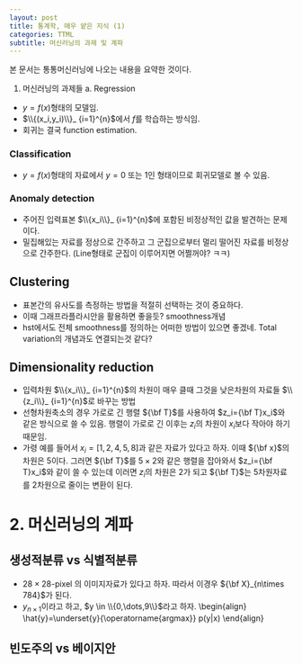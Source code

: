 ```yaml
---
layout: post
title: 통계학, 매우 얕은 지식 (1)
categories: TTML 
subtitle: 머신러닝의 과제 및 계파
---
```


본 문서는 통통머신러닝에 나오는 내용을 요약한 것이다. 

1. 머신러닝의 과제들
a. Regression 
- $y=f(x)$형태의 모델임. 
- $\\{(x_i,y_i)\\}_ {i=1}^{n}$에서 $f$를 학습하는 방식임. 
- 회귀는 결국 function estimation. 

### Classification
- $y=f(x)$형태의 자료에서 $y=0$ 또는 $1$인 형태이므로 회귀모델로 볼 수 있음. 

### Anomaly detection
- 주어진 입력표본 $\\{x_i\\}_ {i=1}^{n}$에 포함된 비정상적인 값을 발견하는 문제이다. 
- 밀집해있는 자료를 정상으로 간주하고 그 군집으로부터 멀리 떨어진 자료를 비정상으로 간주한다. (Line형태로 군집이 이루어지면 어쩔꺼야? ㅋㅋ) 

## Clustering 
- 표본간의 유사도를 측정하는 방법을 적절히 선택하는 것이 중요하다. 
- 이때 그래프라플라시안을 활용하면 좋을듯? smoothness개념 
- hst에서도 전체 smoothness를 정의하는 어떠한 방법이 있으면 좋겠네. Total variation의 개념과도 연결되는것 같다? 

## Dimensionality reduction 
- 입력차원 $\\{x_i\\}_ {i=1}^{n}$의 차원이 매우 클때 그것을 낮은차원의 자료들 $\\{z_i\\}_ {i=1}^{n}$로 바꾸는 방법
- 선형차원축소의 경우 가로로 긴 행렬 ${\bf T}$를 사용하여 $z_i={\bf T}x_i$와 같은 방식으로 쓸 수 있음. 행렬이 가로로 긴 이후는 $z_i$의 차원이 $x_i$보다 작아야 하기 때문임. 
- 가령 예를 들어서 $x_i=[1,2,4,5,8]$과 같은 자료가 있다고 하자. 이때 ${\bf x}$의 차원은 5이다. 그러면 ${\bf T}$를 $5\times 2$와 같은 행렬을 잡아와서 $z_i={\bf T}x_i$와 같이 쓸 수 있는데 이러면 $z_i$의 차원은 2가 되고 ${\bf T}$는 5차원자료를 2차원으로 줄이는 변환이 된다. 

# 2. 머신러닝의 계파 
## 생성적분류 vs 식별적분류 
- $28\times 28$-pixel 의 이미지자료가 있다고 하자. 따라서 이경우 ${\bf X}_{n\times 784}$가 된다. 
- $y_{n\times 1}$이라고 하고, $y \in \\{0,\dots,9\\}$라고 하자. 
\begin{align}
\hat{y}=\underset{y}{\operatorname{argmax}} p(y|x)
\end{align}

## 빈도주의 vs 베이지안 
